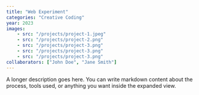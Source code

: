 ```yaml
---
title: "Web Experiment"
categories: "Creative Coding"
year: 2023
images: 
    - src: "/projects/project-1.jpeg"
    - src: "/projects/project-2.png"
    - src: "/projects/project-3.png"
    - src: "/projects/project-3.png"
    - src: "/projects/project-3.png"
collaborators: ["John Doe", "Jane Smith"]
---
```


A longer description goes here. You can write markdown content about the process,
tools used, or anything you want inside the expanded view.